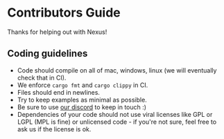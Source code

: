 # Contributors Guide

Thanks for helping out with Nexus!

## Coding guidelines

* Code should compile on all of mac, windows, linux (we will eventually check that in
  CI).
* We enforce `cargo fmt` and `cargo clippy` in CI.
* Files should end in newlines.
* Try to keep examples as minimal as possible.
* Be sure to use [our discord](https://discord.gg/VQxSKJUa9F) to keep in touch :)
* Dependencies of your code should not use viral licenses like GPL or LGPL (MPL is
  fine) or unlicensed code - if you're not sure, feel free to ask us if the license is
  ok.
